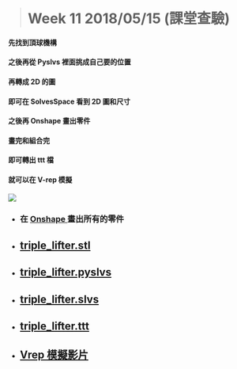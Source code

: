 > # Week 11 2018/05/15 \(課堂查驗\)

#### 先找到頂球機構

#### 之後再從 Pyslvs 裡面挑成自己要的位置

#### 再轉成 2D 的圖

#### 即可在 SolvesSpace 看到 2D 圖和尺寸

#### 之後再 Onshape 畫出零件

#### 畫完和組合完

#### 即可轉出 ttt 檔

#### 就可以在 V-rep 模擬

![](/assets/chrome_2018-06-19_23-27-02.png)

* ### 在 [Onshape ](https://cad.onshape.com/documents/09ca34e548ea80f4d7939301/w/1a8f4ba6f086df6b2fd21e28/e/757dd67d3faad23aa86ffa2b)畫出所有的零件
* ## [triple\_lifter.stl](https://github.com/s40523107/cd2018/blob/gh-pages/鄭佩宜/w11/triple_lifter.stl)
* ## [triple\_lifter.pyslvs](https://github.com/s40523107/cd2018/blob/gh-pages/鄭佩宜/w11/triple_lifter.pyslvs)
* ## [triple\_lifter.slvs](https://github.com/s40523107/cd2018/blob/gh-pages/鄭佩宜/w11/triple_lifter.slvs)
* ## [triple\_lifter.ttt](https://github.com/s40523107/cd2018/blob/gh-pages/鄭佩宜/w11/triple_lifter3.ttt)
* ## [Vrep 模擬影片](https://youtu.be/djSFPWFyuuA)



